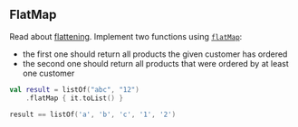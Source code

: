 ## FlatMap

Read about [flattening](https://kotlinlang.org/docs/reference/collection-transformations.html#flattening).
Implement two functions using
[`flatMap`](https://kotlinlang.org/api/latest/jvm/stdlib/kotlin.collections/kotlin.-iterable/flat-map.html):
- the first one should return all products the given customer has ordered
- the second one should return all products that were ordered by at least one customer

```kotlin
val result = listOf("abc", "12")
    .flatMap { it.toList() }

result == listOf('a', 'b', 'c', '1', '2')
```